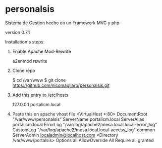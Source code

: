personalsis
===========

Sistema de Gestion hecho en un Framework MVC y php

version 0.7.1

Installation's steps:

1) Enable Apache Mod-Rewrite

	a2enmod rewrite

2) Clone repo
	
	$ cd /var/www
	$ git clone https://github.com/nicomagliaro/personalsis.git

3) Add this entry to /etc/hosts
	
	127.0.0.1	portalicm.local

4) Paste this on apache vhost file
	<VirtualHost *:80>
        DocumentRoot "/var/www/personalsis"
        ServerName portalicm.local
		ServerAlias portalicm.local
        ErrorLog "/var/log/apache2/mesa.local.local-error_log"
        CustomLog "/var/log/apache2/mesa.local.local-access_log" common
		ServerAdmin localadmin@localhost.com
        <Directory /var/www/portalsis>
            Options all
            AllowOverride All
	    Require all granted	
	        </Directory>
	</VirtualHost>